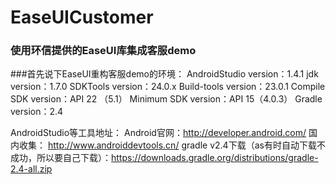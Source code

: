 # EaseUICustomer
### 使用环信提供的EaseUI库集成客服demo

###首先说下EaseUI重构客服demo的环境：
AndroidStudio version：1.4.1
jdk version：1.7.0
SDKTools version：24.0.x
Build-tools version：23.0.1
Compile SDK version：API 22 （5.1）
Minimum SDK version：API 15（4.0.3）
Gradle version：2.4

AndroidStudio等工具地址：
Android官网：http://developer.android.com/
国内收集： http://www.androiddevtools.cn/
gradle v2.4下载（as有时自动下载不成功，所以要自己下载）：https://downloads.gradle.org/distributions/gradle-2.4-all.zip


